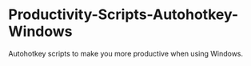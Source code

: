 # Productivity-Scripts-Autohotkey-Windows
Autohotkey scripts to make you more productive when using Windows.
